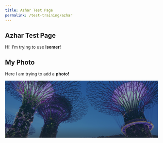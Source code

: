 ```yaml
---
title: Azhar Test Page
permalink: /test-training/azhar
---
```


## Azhar Test Page

Hi! I'm trying to use **Isomer**!


## My Photo

Here I am trying to add a **photo!**

![text to describe the image](/images/hero-banner.png "Azhar Photo")
